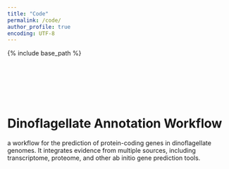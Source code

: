 ```yaml
---
title: "Code"
permalink: /code/
author_profile: true
encoding: UTF-8
---
```


{% include base_path %}

<style>
ul {
  list-style-type: none;
}
</style>

<br/><br/>

<div class="github-card" data-github="TimothyStephens" data-width="500" data-height="300" data-theme="medium"></div>
<script src="//cdn.jsdelivr.net/github-cards/latest/widget.js"></script>

<br/><br/>

# Dinoflagellate Annotation Workflow
a workflow for the prediction of protein-coding genes in dinoflagellate genomes. It integrates evidence from multiple sources, including transcriptome, proteome, and other ab initio gene prediction tools.
<br/><br/>

<div class="github-card" data-github="TimothyStephens/Dinoflagellate_Annotation_Workflow" data-width="500" data-height="300" data-theme="medium"></div>
<script src="//cdn.jsdelivr.net/github-cards/latest/widget.js"></script>

